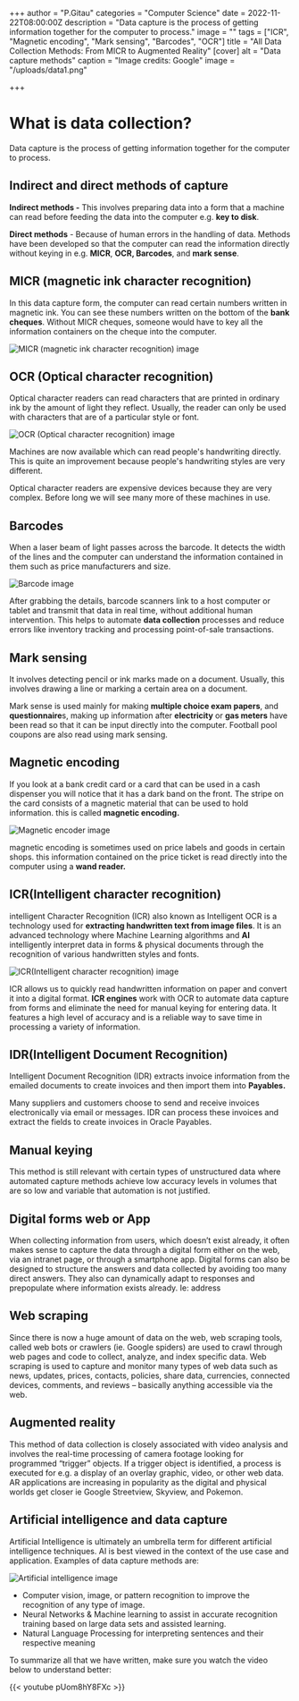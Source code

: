 +++
author = "P.Gitau"
categories = "Computer Science"
date = 2022-11-22T08:00:00Z
description = "Data capture is the process of getting information together for the computer to process."
image = ""
tags = ["ICR", "Magnetic encoding", "Mark sensing", "Barcodes", "OCR"]
title = "All Data Collection Methods: From MICR to Augmented Reality"
[cover]
alt = "Data capture methods"
caption = "Image credits: Google"
image = "/uploads/data1.png"

+++
# **What is data collection?**

Data capture is the process of getting information together for the computer to process.

## Indirect and direct methods of capture

**Indirect methods -** This involves preparing data into a form that a machine can read before feeding the data into the computer e.g. **key to disk**.

**Direct methods** - Because of human errors in the handling of data. Methods have been developed so that the computer can read the information directly without keying in e.g. **MICR**, **OCR, Barcodes**, and **mark sense**.

## MICR (magnetic ink character recognition)

In this data capture form, the computer can read certain numbers written in magnetic ink. You can see these numbers written on the bottom of the **bank cheques**. Without MICR cheques, someone would have to key all the information containers on the cheque into the computer.

![MICR (magnetic ink character recognition) image](/uploads/104739052-cheque-check-template-chequebook-template-blank-bank-cheque-with-guilloche-pattern-and-business-abst.webp)

## OCR (Optical character recognition)

Optical character readers can read characters that are printed in ordinary ink by the amount of light they reflect. Usually, the reader can only be used with characters that are of a particular style or font.

![OCR (Optical character recognition) image](/uploads/features-image-ocr.png)

Machines are now available which can read people's handwriting directly. This is quite an improvement because people's handwriting styles are very different.

Optical character readers are expensive devices because they are very complex. Before long we will see many more of these machines in use.

## Barcodes

When a laser beam of light passes across the barcode. It detects the width of the lines and the computer can understand the information contained in them such as price manufacturers and size.

![Barcode image](/uploads/barcode-13.webp)

After grabbing the details, barcode scanners link to a host computer or tablet and transmit that data in real time, without additional human intervention. This helps to automate **data collection** processes and reduce errors like inventory tracking and processing point-of-sale transactions.

## Mark sensing

It involves detecting pencil or ink marks made on a document. Usually, this involves drawing a line or marking a certain area on a document.

Mark sense is used mainly for making **multiple choice exam papers**, and **questionnaire**s, making up information after **electricity** or **gas meters** have been read so that it can be input directly into the computer. Football pool coupons are also read using mark sensing.

## Magnetic encoding

If you look at a bank credit card or a card that can be used in a cash dispenser you will notice that it has a dark band on the front. The stripe on the card consists of a magnetic material that can be used to hold information. this is called **magnetic encoding.**

![Magnetic encoder image](/uploads/dd80eaf42b2b41dfa1f78e034f075ae5.jpg "encoder")

magnetic encoding is sometimes used on price labels and goods in certain shops. this information contained on the price ticket is read directly into the computer using a **wand reader.**

## ICR(Intelligent character recognition)

intelligent Character Recognition (ICR) also known as Intelligent OCR is a technology used for **extracting handwritten text from image files**. It is an advanced technology where Machine Learning algorithms and **AI** intelligently interpret data in forms & physical documents through the recognition of various handwritten styles and fonts.

![ICR(Intelligent character recognition) image](/uploads/63861e8b4157990f36331566_609d3380c477105b527897cf_icr20image-p-800.jpeg)

ICR allows us to quickly read handwritten information on paper and convert it into a digital format. **ICR engines** work with OCR to automate data capture from forms and eliminate the need for manual keying for entering data. It features a high level of accuracy and is a reliable way to save time in processing a variety of information.

## IDR(Intelligent Document Recognition)

Intelligent Document Recognition (IDR) extracts invoice information from the emailed documents to create invoices and then import them into **Payables.**

Many suppliers and customers choose to send and receive invoices electronically via email or messages. IDR can process these invoices and extract the fields to create invoices in Oracle Payables.

## Manual keying

This method is still relevant with certain types of unstructured data where automated capture methods achieve low accuracy levels in volumes that are so low and variable that automation is not justified.

## Digital forms web or App

When collecting information from users, which doesn’t exist already, it often makes sense to capture the data through a digital form either on the web, via an intranet page, or through a smartphone app. Digital forms can also be designed to structure the answers and data collected by avoiding too many direct answers. They also can dynamically adapt to responses and prepopulate where information exists already. Ie: address

## Web scraping

Since there is now a huge amount of data on the web, web scraping tools, called web bots or crawlers (ie. Google spiders) are used to crawl through web pages and code to collect, analyze, and index specific data. Web scraping is used to capture and monitor many types of web data such as news, updates, prices, contacts, policies, share data, currencies, connected devices, comments, and reviews – basically anything accessible via the web.

## Augmented reality

This method of data collection is closely associated with video analysis and involves the real-time processing of camera footage looking for programmed “trigger” objects. If a trigger object is identified, a process is executed for e.g. a display of an overlay graphic, video, or other web data. AR applications are increasing in popularity as the digital and physical worlds get closer ie Google Streetview, Skyview, and Pokemon.

## Artificial intelligence and data capture

Artificial Intelligence is ultimately an umbrella term for different artificial intelligence techniques. AI is best viewed in the context of the use case and application. Examples of data capture methods are:

![Artificial intelligence image](/uploads/fb_4glvx0aibtfp.jpeg)

* Computer vision, image, or pattern recognition to improve the recognition of any type of image.
* Neural Networks & Machine learning to assist in accurate recognition training based on large data sets and assisted learning.
* Natural Language Processing for interpreting sentences and their respective meaning

To summarize all that we have written, make sure you watch the video below to understand better:

{{< youtube pUom8hY8FXc >}}